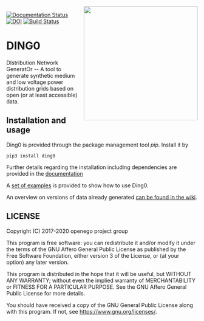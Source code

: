 <img align="right" width="300" height="300" src="https://github.com/openego/ding0/blob/dev/doc/images/DING0_Logo_300px.png">

[![Documentation Status](https://readthedocs.org/projects/ding0/badge/?version=dev)](http://dingo.readthedocs.io/en/dev)
[![DOI](https://zenodo.org/badge/DOI/10.5281/zenodo.834751.svg)](https://doi.org/10.5281/zenodo.834751)
[![Build Status](https://travis-ci.org/openego/ding0.svg?branch=dev)](https://travis-ci.org/openego/ding0)

DING0
=====
DIstribution Network GeneratOr -- A tool to generate synthetic medium and low
voltage power distribution grids based on open (or at least accessible) data.

Installation and usage
----------------------

Ding0 is provided through the package management tool *pip*. Install it by

```
pip3 install ding0
```

Further details regarding the installation including dependencies are provided
in the [documentation](https://dingo.readthedocs.io)

A [set of examples](https://dingo.readthedocs.io/en/dev/usage_details.html#examples)
is provided to show how to use Ding0.

An overview on versions of data already generated [can be found in the wiki](https://github.com/openego/ding0/wiki/Ding0-datasets).

LICENSE
-------

Copyright (C) 2017-2020 openego project group

This program is free software: you can redistribute it and/or modify it under
the terms of the GNU Affero General Public License as published by the Free
Software Foundation, either version 3 of the License, or (at your option) any
later version.

This program is distributed in the hope that it will be useful, but WITHOUT
ANY WARRANTY; without even the implied warranty of MERCHANTABILITY or FITNESS
FOR A PARTICULAR PURPOSE. See the GNU Affero General Public License for more
details.

You should have received a copy of the GNU General Public License along with
this program. If not, see https://www.gnu.org/licenses/.
